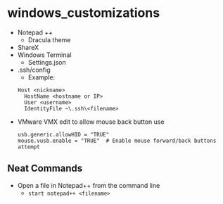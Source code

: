 # windows_customizations

- Notepad ++
  - Dracula theme
- ShareX
- Windows Terminal
  - Settings.json
- .ssh/config
  - Example:
  ```  
  Host <nickname>
    HostName <hostname or IP>
    User <username>
    IdentityFile ~\.ssh\<filename>
  ```
- VMware VMX edit to allow mouse back button use
  ```
  usb.generic.allowHID = "TRUE"
  mouse.vusb.enable = "TRUE"  # Enable mouse forward/back buttons attempt
  ```
  
## Neat Commands

- Open a file in Notepad++ from the command line
  - `start notepad++ <filename>`
